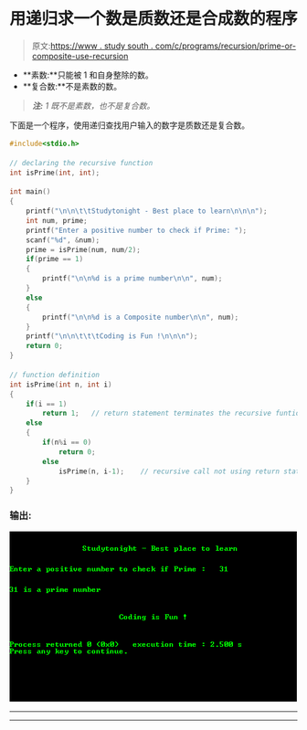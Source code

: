 # 用递归求一个数是质数还是合成数的程序

> 原文:[https://www . study south . com/c/programs/recursion/prime-or-composite-use-recursion](https://www.studytonight.com/c/programs/recursion/prime-or-composite-using-recursion)

*   **素数:**只能被 1 和自身整除的数。
*   **复合数:**不是素数的数。

> ***注:** 1 既不是素数，也不是复合数。*

下面是一个程序，使用递归查找用户输入的数字是质数还是复合数。

```cpp
#include<stdio.h>

// declaring the recursive function
int isPrime(int, int);

int main()
{
    printf("\n\n\t\tStudytonight - Best place to learn\n\n\n");
    int num, prime;
    printf("Enter a positive number to check if Prime: ");
    scanf("%d", &num);
    prime = isPrime(num, num/2);
    if(prime == 1)
    {
        printf("\n\n%d is a prime number\n\n", num);
    }
    else
    {
        printf("\n\n%d is a Composite number\n\n", num);
    }
    printf("\n\n\t\t\tCoding is Fun !\n\n\n");
    return 0;
}

// function definition
int isPrime(int n, int i)
{
    if(i == 1)
        return 1;   // return statement terminates the recursive funtion
    else
    {
        if(n%i == 0)
            return 0;
        else
            isPrime(n, i-1);    // recursive call not using return statement
    }
}
```

### 输出:

![Program to find whether a number is Prime or Composite using recursion](img/59fa3f70252ec6e32649a22add797aeb.png)

* * *

* * *
